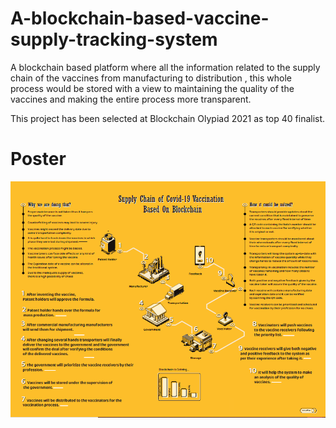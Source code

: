 # A-blockchain-based-vaccine-supply-tracking-system
A blockchain based platform where all the information
related to the supply chain of the vaccines from manufacturing to distribution , this whole
process would be stored with a view to maintaining the quality of the vaccines and making the
entire process more transparent.

This project has been selected at Blockchain Olypiad 2021 as top 40 finalist.

# Poster
<img src="sample1.PNG">
